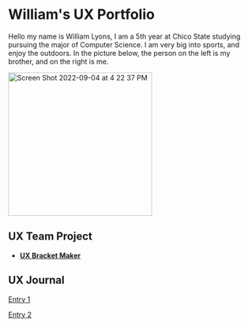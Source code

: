 # William's UX Portfolio


Hello my name is William Lyons, I am a 5th year at Chico State studying pursuing the major of Computer Science. I am very big into sports, and enjoy the outdoors. In the picture below, the person on the left is my brother, and on the right is me.

<img width="291" alt="Screen Shot 2022-09-04 at 4 22 37 PM" src="https://user-images.githubusercontent.com/92234942/188337410-3ab96d3a-f6e7-4aea-b602-c2c5f00edd16.png">


## UX Team Project
* **[UX Bracket Maker](https://usabilityengineering.github.io/bracket-maker/)**

## UX Journal

[Entry 1](j01/)

[Entry 2](j02/)
